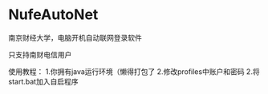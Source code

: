 # NufeAutoNet
南京财经大学，电脑开机自动联网登录软件

只支持南财电信用户

使用教程：
1.你拥有java运行环境（懒得打包了
2.修改profiles中账户和密码
2.将start.bat加入自启程序
